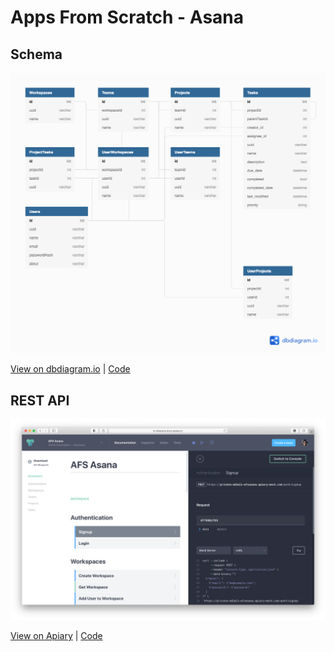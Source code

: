 # Apps From Scratch - Asana

## Schema

[![Schema](spec/schema.png)](https://dbdiagram.io/d/6085b1f0b29a09603d120c15)

[View on dbdiagram.io](https://dbdiagram.io/d/6085b1f0b29a09603d120c15) | [Code](spec/schema.dbml)

## REST API

[![API](spec/apiary.png)](https://afsasana.docs.apiary.io/#reference/0/authentication/signup)

[View on Apiary](https://afsasana.docs.apiary.io/#reference/0/authentication/signup) | [Code](spec/rest.apib)
